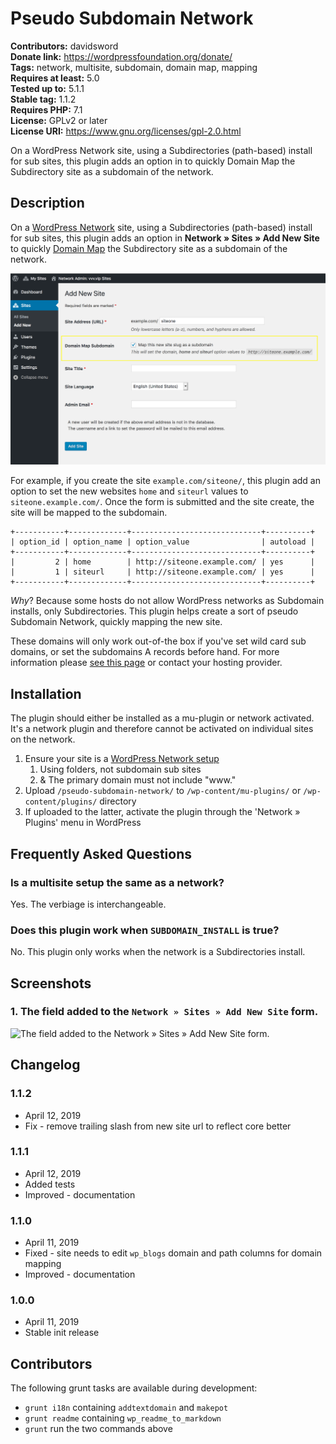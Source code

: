 # Pseudo Subdomain Network #
**Contributors:**      davidsword  
**Donate link:**       https://wordpressfoundation.org/donate/  
**Tags:**              network, multisite, subdomain, domain map, mapping  
**Requires at least:** 5.0  
**Tested up to:**      5.1.1  
**Stable tag:**        1.1.2  
**Requires PHP:**      7.1  
**License:**           GPLv2 or later  
**License URI:**       https://www.gnu.org/licenses/gpl-2.0.html  

On a WordPress Network site, using a Subdirectories (path-based) install for sub sites, this plugin adds an option in to quickly Domain Map the Subdirectory site as a subdomain of the network.

## Description ##

On a [WordPress Network](https://codex.wordpress.org/Create_A_Network) site, using a Subdirectories (path-based) install for sub sites, this plugin adds an option in **Network » Sites » Add New Site** to quickly [Domain Map](https://wordpress.org/support/article/wordpress-multisite-domain-mapping/) the Subdirectory site as a subdomain of the network.

![](screenshot-1.png)

For example, if you create the site `example.com/siteone/`, this plugin add an option to set the new websites `home` and `siteurl` values to `siteone.example.com/`. Once the form is submitted and the site create, the site will be mapped to the subdomain.

```
+-----------+-------------+-----------------------------+----------+
| option_id | option_name | option_value                | autoload |
+-----------+-------------+-----------------------------+----------+
|         2 | home        | http://siteone.example.com/ | yes      |
|         1 | siteurl     | http://siteone.example.com/ | yes      |
+-----------+-------------+-----------------------------+----------+
```

_Why_? Because some hosts do not allow WordPress networks as Subdomain installs, only Subdirectories. This plugin helps create a sort of pseudo Subdomain Network, quickly mapping the new site.

These domains will only work out-of-the box if you've set wild card sub domains, or set the subdomains A records before hand. For more information please [see this page](https://codex.wordpress.org/Create_A_Network) or contact your hosting provider.

## Installation ##

The plugin should either be installed as a mu-plugin or network activated. It's a network plugin and therefore cannot be activated on individual sites on the network.

1. Ensure your site is a [WordPress Network setup](https://codex.wordpress.org/Create_A_Network)
	1. Using folders, not subdomain sub sites
	1. & The primary domain must not include "www."
1. Upload `/pseudo-subdomain-network/` to `/wp-content/mu-plugins/` or `/wp-content/plugins/` directory
1. If uploaded to the latter, activate the plugin through the 'Network » Plugins' menu in WordPress

## Frequently Asked Questions ##

### Is a multisite setup the same as a network? ###

Yes. The verbiage is interchangeable.

### Does this plugin work when `SUBDOMAIN_INSTALL` is true? ###

No. This plugin only works when the network is a Subdirectories install.

## Screenshots ##

### 1. The field added to the `Network » Sites » Add New Site` form. ###
![The field added to the `Network » Sites » Add New Site` form.](http://ps.w.org/pseudo-subdomain-network/assets/screenshot-1.png)


## Changelog ##

### 1.1.2 ###
* April 12, 2019
* Fix - remove trailing slash from new site url to reflect core better

### 1.1.1 ###
* April 12, 2019
* Added tests
* Improved - documentation

### 1.1.0 ###
* April 11, 2019
* Fixed - site needs to edit `wp_blogs` domain and path columns for domain mapping
* Improved - documentation

### 1.0.0 ###
* April 11, 2019
* Stable init release

## Contributors ##

The following grunt tasks are available during development:

* `grunt i18n` containing `addtextdomain` and `makepot`
* `grunt readme` containing `wp_readme_to_markdown`
* `grunt` run the two commands above
